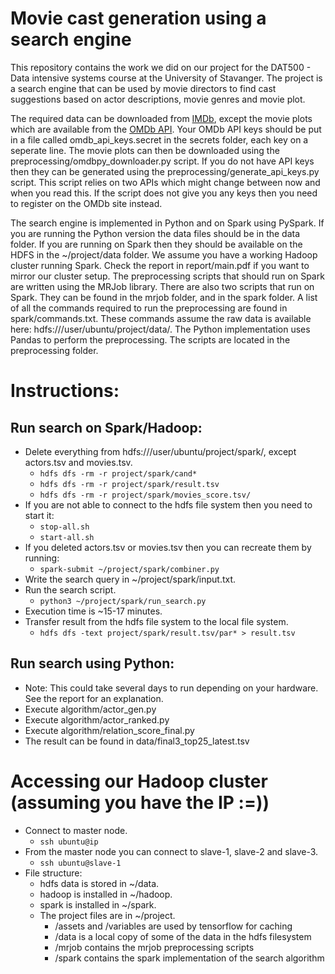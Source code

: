 # Movie cast generation using a search engine
This repository contains the work we did on our project for the DAT500 - Data intensive systems course at the University of Stavanger. The project is a search engine that can be used by movie directors to find cast suggestions based on actor descriptions, movie genres and movie plot. 

The required data can be downloaded from [IMDb](https://www.imdb.com/interfaces/), except the movie plots which are available from the [OMDb API](http://www.omdbapi.com/). Your OMDb API keys should be put in a file called omdb_api_keys.secret in the secrets folder, each key on a seperate line. The movie plots can then be downloaded using the preprocessing/omdbpy_downloader.py script. If you do not have API keys then they can be generated using the preprocessing/generate_api_keys.py script. This script relies on two APIs which might change between now and when you read this. If the script does not give you any keys then you need to register on the OMDb site instead.

The search engine is implemented in Python and on Spark using PySpark. If you are running the Python version the data files should be in the data folder. If you are running on Spark then they should be available on the HDFS in the ~/project/data folder. We assume you have a working Hadoop cluster running Spark. Check the report in report/main.pdf if you want to mirror our cluster setup. The preprocessing scripts that should run on Spark are written using the MRJob library. There are also two scripts that run on Spark. They can be found in the mrjob folder, and in the spark folder. A list of all the commands required to run the preprocessing are found in spark/commands.txt. These commands assume the raw data is available here: hdfs:///user/ubuntu/project/data/. The Python implementation uses Pandas to perform the preprocessing. The scripts are located in the preprocessing folder.

# Instructions:
## Run search on Spark/Hadoop:
- Delete everything from hdfs:///user/ubuntu/project/spark/, except actors.tsv and movies.tsv.
  - `hdfs dfs -rm -r project/spark/cand*`
  - `hdfs dfs -rm -r project/spark/result.tsv`
  - `hdfs dfs -rm -r project/spark/movies_score.tsv/`
- If you are not able to connect to the hdfs file system then you need to start it:
  - `stop-all.sh`
  - `start-all.sh`
- If you deleted actors.tsv or movies.tsv then you can recreate them by running:
  - `spark-submit ~/project/spark/combiner.py`
- Write the search query in ~/project/spark/input.txt.
- Run the search script.
  - `python3 ~/project/spark/run_search.py`
- Execution time is ~15-17 minutes.
- Transfer result from the hdfs file system to the local file system.
  - `hdfs dfs -text project/spark/result.tsv/par* > result.tsv`

## Run search using Python:
- Note: This could take several days to run depending on your hardware. See the report for an explanation.
- Execute algorithm/actor_gen.py
- Execute algorithm/actor_ranked.py
- Execute algorithm/relation_score_final.py
- The result can be found in data/final3_top25_latest.tsv

# Accessing our Hadoop cluster (assuming you have the IP :=))
- Connect to master node.
  - `ssh ubuntu@ip`
- From the master node you can connect to slave-1, slave-2 and slave-3.
  - `ssh ubuntu@slave-1`
- File structure:
  - hdfs data is stored in ~/data.
  - hadoop is installed in ~/hadoop.
  - spark is installed in  ~/spark.
  - The project files are in ~/project.
    - /assets and /variables are used by tensorflow for caching
    - /data is a local copy of some of the data in the hdfs filesystem
    - /mrjob contains the mrjob preprocessing scripts
    - /spark contains the spark implementation of the search algorithm
